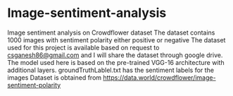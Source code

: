 # Image-sentiment-analysis
Image sentiment analysis on Crowdflower dataset
The dataset contains 1000 images with sentiment polarity either positive or negative
The dataset used for this project is available based on request to csganesh86@gmail.com and I will share the dataset through google drive.
The model used here is based on the pre-trained VGG-16 architecture with additional layers.
groundTruthLablel.txt has the sentiment labels for the images
Dataset is obtained from https://data.world/crowdflower/image-sentiment-polarity

